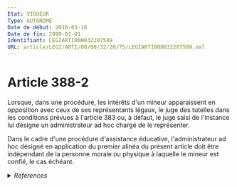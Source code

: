 ```yaml
---
État: VIGUEUR
Type: AUTONOME
Date de début: 2016-03-16
Date de fin: 2999-01-01
Identifiant: LEGIARTI000032207589
URL: article/LEGI/ARTI/00/00/32/20/75/LEGIARTI000032207589.xml
---
```


<h1>Article 388-2</h1>

Lorsque, dans une procédure, les intérêts d'un mineur apparaissent en opposition
avec ceux de ses représentants légaux, le juge des tutelles dans les conditions
prévues à l'article 383 ou, à défaut, le juge saisi de l'instance lui désigne un
administrateur ad hoc chargé de le représenter.<br />

Dans le cadre d'une procédure d'assistance éducative, l'administrateur ad hoc
désigné en application du premier alinéa du présent article doit être
indépendant de la personne morale ou physique à laquelle le mineur est confié,
le cas échéant.


<details>
  <summary><em>Références</em></summary>

  <h2>Articles faisant référence à l'article</h2>
  
  <ul>
    <li>
      <a href="https://legal.tricoteuses.fr//redirection/LEGIARTI000032205880?vers=git&vers=legifrance">LOI n° 2016-297 du 14 mars 2016 relative à la protection de l'enfant - article 37 ENTIEREMENT_MODIF</a> MODIFIE source
    </li>
    <li>
      <a href="https://legal.tricoteuses.fr//redirection/LEGIARTI000006427076?vers=git&vers=legifrance">Code civil - article 383 AUTONOME MODIFIE, en vigueur du 1971-01-01 au 1986-07-01</a> CITATION cible
    </li>
    <li>
      <a href="https://legal.tricoteuses.fr//redirection/LEGIARTI000006427077?vers=git&vers=legifrance">Code civil - article 383 AUTONOME MODIFIE, en vigueur du 1986-07-01 au 2016-01-01</a> CITATION cible
    </li>
    <li>
      <a href="https://legal.tricoteuses.fr//redirection/LEGIARTI000031345307?vers=git&vers=legifrance">Code civil - article 383 AUTONOME VIGUEUR, en vigueur depuis le 2016-01-01</a> CITATION cible
    </li>
  </ul>
  
  <h2>Références faites par l'article</h2>
  
  <ul>
    <li>
      2002-03-04 CITATION cible <a href="https://legal.tricoteuses.fr//redirection/LEGIARTI000006284711?vers=git&vers=legifrance">Loi n° 2002-305 du 4 mars 2002 relative à l'autorité parentale - article 19 AUTONOME VIGUEUR, en vigueur depuis le 2003-01-01</a>
    </li>
    <li>
      2016-03-14 MODIFIE cible <a href="https://legal.tricoteuses.fr//redirection/LEGIARTI000032205880?vers=git&vers=legifrance">LOI n° 2016-297 du 14 mars 2016 relative à la protection de l'enfant - article 37 ENTIEREMENT_MODIF</a>
    </li>
    <li>
      2021-12-10 CITATION cible <a href="https://legal.tricoteuses.fr//redirection/LEGIARTI000044474224?vers=git&vers=legifrance">Décret n° 2021-1626 du 10 décembre 2021 relatif au prélèvement de cellules souches hématopoïétiques sur un mineur au bénéfice de ses père ou mère ou sur un majeur faisant l'objet d'une mesure de protection avec représentation relative à sa personne - article 6 ENTIEREMENT_MODIF</a>
    </li>
    <li>
      2999-01-01 CITATION source <a href="https://legal.tricoteuses.fr//redirection/LEGIARTI000006427076?vers=git&vers=legifrance">Code civil - article 383 AUTONOME MODIFIE, en vigueur du 1971-01-01 au 1986-07-01</a>
    </li>
    <li>
      2999-01-01 CITATION cible <a href="https://legal.tricoteuses.fr//redirection/LEGIARTI000047923255?vers=git&vers=legifrance">Code de la santé publique - article R1241-13 AUTONOME VIGUEUR, en vigueur depuis le 2023-08-03</a>
    </li>
    <li>
      2999-01-01 CITATION cible <a href="https://legal.tricoteuses.fr//redirection/LEGIARTI000048149901?vers=git&vers=legifrance">Code de procédure civile - article 1210-1 AUTONOME VIGUEUR, en vigueur depuis le 2023-10-05</a>
    </li>
    <li>
      2999-01-01 CITATION cible <a href="https://legal.tricoteuses.fr//redirection/LEGIARTI000049403781?vers=git&vers=legifrance">Code de procédure pénale - article R93 AUTONOME VIGUEUR, en vigueur depuis le 2024-04-12</a>
    </li>
    <li>
      CODIFICATION source Loi 1803-03-14
    </li>
  </ul>
</details>
